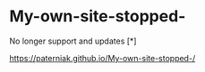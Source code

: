 # My-own-site-stopped- 
No longer support and updates [*]


https://paterniak.github.io/My-own-site-stopped-/
